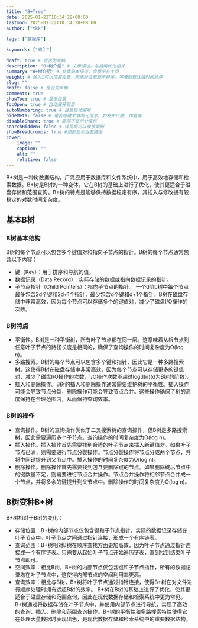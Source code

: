 ```yaml
---
title: "B+Tree"
date: 2025-01-22T10:34:28+08:00
lastmod: 2025-01-22T10:34:28+08:00
author: ["tkk"]
  
tags: ["数据库"]

keywords: ["索引"]

draft: true # 是否为草稿
description: "B+树介绍" # 文章描述，与搜索优化相关
summary: "B+树介绍" # 文章简单描述，会展示在主页
weight: # 输入1可以顶置文章，用来给文章展示排序，不填就默认按时间排序
slug: ""
draft: false # 是否为草稿
comments: true
showToc: true # 显示目录
TocOpen: true # 自动展开目录
autoNumbering: true # 目录自动编号
hideMeta: false # 是否隐藏文章的元信息，如发布日期、作者等
disableShare: true # 底部不显示分享栏
searchHidden: false # 该页面可以被搜索到
showBreadcrumbs: true #顶部显示当前路径
cover:
    image: ""
    caption: ""
    alt: ""
    relative: false
---
```


<!-- more -->

B+树是一种树数据结构，广泛应用于数据库和文件系统中，用于高效地存储和检索数据。B+树是B树的一种变体，它在B树的基础上进行了优化，使其更适合于磁盘存储和范围查询。B+树的特点是能够保持数据稳定有序，其插入与修改拥有较稳定的对数时间复杂度。
## 基本B树
### B树基本结构
B树的每个节点可以包含多个键值对和指向子节点的指针。B树的每个节点通常包含以下内容：
- 键（Key）：用于排序和导航的值。
- 数据记录（Data Record）：实际存储的数据或指向数据记录的指针。
- 子节点指针（Child Pointers）：指向子节点的指针。
一个d阶b树中每个节点最多包含2d个键和2d+1个指针，最少包含d个键和d+1个指针。B树在磁盘存储中非常高效，因为每个节点可以存储多个的键值对，减少了磁盘I/O操作的次数。
### B树特点
- 平衡性。B树是一种平衡树，所有叶子节点都在同一层。这意味着从根节点到任意叶子节点的路径长度是相同的，确保了查询操作的时间复杂度为O(log n)。
- 多路搜索。B树的每个节点可以包含多个键和指针，因此它是一种多路搜索树。这使得B树在磁盘存储中非常高效，因为每个节点可以存储更多的键值对，减少了磁盘I/O操作的次数，I/O操作次数不超过logd(n)(d为B树的阶数）。
- 插入和删除操作。B树的插入和删除操作通常需要维护树的平衡性。插入操作可能会导致节点分裂，删除操作可能会导致节点合并。这些操作确保了树的高度保持在合理范围内，从而保持查询效率。
### B树的操作
-  查询操作。B树的查询操作类似于二叉搜索树的查询操作，但B树是多路搜索树，因此需要遍历多个子节点。查询操作的时间复杂度为O(log n)。
-  插入操作。插入操作首先需要找到合适的叶子节点来插入新键值对。如果叶子节点已满，则需要进行节点分裂操作。节点分裂操作将节点分成两个节点，并将中间键提升到父节点中。插入操作的时间复杂度为O(log n)。
- 删除操作。删除操作首先需要找到包含要删除键的节点。如果删除键后节点中的键数量不足，则需要进行节点合并操作。节点合并操作将相邻节点合并成一个节点，并将多余的键提升到父节点中。删除操作的时间复杂度为O(log n)。
## B树变种B+树
B+树相对于B树的变化：
-  存储位置：B+树的内部节点仅包含键和子节点指针，实际的数据记录存储在叶子节点中。叶子节点之间通过指针连接，形成一个有序链表。
-  查询范围：B+树相对B树在顺序查找方面更加高效，因为叶子节点通过指针连接成一个有序链表。只需要从起始叶子节点开始遍历链表，直到找到结束叶子节点即可。
- 空间效率：相比B树，B+树的内部节点仅包含键和子节点指针，所有的数据记录均在叶子节点中，这使得内部节点的空间利用率更高。
- 查询效率：相比与B树，B+树将叶子节点通过指针连接，使得B+树在对文件进行顺序处理时拥有远超B树的效率。
B+树在B树的基础上进行了优化，使其更适合于磁盘存储和范围查询，因此在现代数据存储和检索系统中更为常见。B+树通过将数据存储在叶子节点中，并使用内部节点进行导航，实现了高效的查询、插入、删除和范围查询操作。B+树的平衡性和多路搜索特性使得它在处理大量数据时表现出色，是现代数据存储和检索系统中的重要数据结构。